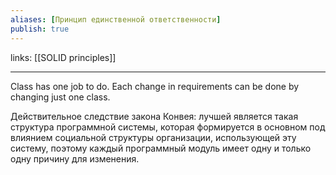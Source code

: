 ```yaml
---
aliases: [Принцип единственной ответственности]
publish: true
---
```

links: [[SOLID principles]]

---

Class has one job to do. Each change in requirements can be done by changing just one class.

Действительное следствие закона Конвея: лучшей является такая структура программной системы, которая формируется в основном под влиянием социальной структуры организации, использующей эту систему, поэтому каждый программный модуль имеет одну и только одну причину для изменения.

